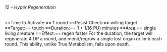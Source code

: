###### 12 – Hyper Regeneration
==Time to Activate:== 1 round
==Resist Check:== willing target
==Target:== touch
==Duration:== 1 + 1/(6 PU) minutes
==Area:== single living creature
==Effect:== regen faster
For the duration, the target will regenerate 4 DP a round, and mend/regrow a single lost organ or limb each round. This ability, unlike True Metabolism, fails upon death.
